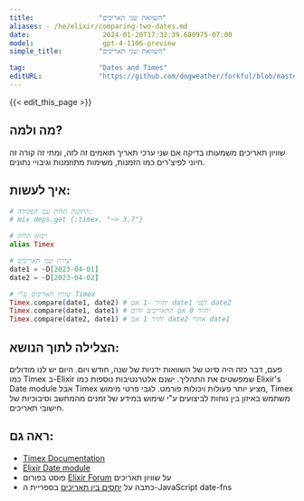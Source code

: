 ```yaml
---
title:                "השוואת שני תאריכים"
aliases: - /he/elixir/comparing-two-dates.md
date:                  2024-01-20T17:32:39.680975-07:00
model:                 gpt-4-1106-preview
simple_title:         "השוואת שני תאריכים"

tag:                  "Dates and Times"
editURL:              "https://github.com/dogweather/forkful/blob/master/content/he/elixir/comparing-two-dates.md"
---
```


{{< edit_this_page >}}

## מה ולמה?
שוויון תאריכים משמעותו בדיקה אם שני ערכי תאריך תואמים זה לזה, ומתי זה קורה זה חיוני לפיצ'רים כמו הזמנות, משימות מתוזמנות וגיבויי נתונים.

## איך לעשות:
```elixir
# התקנת תלות עם הפקודה:
# mix deps.get {:timex, "~> 3.7"}

# ייבוא תלות
alias Timex

# יצירת שני תאריכים
date1 = ~D[2023-04-01]
date2 = ~D[2023-04-02]

# שוויון תאריכים ע"י Timex
Timex.compare(date1, date2) # יחזיר -1 אם date1 לפני date2
Timex.compare(date1, date1) # יחזיר 0 אם התאריכים זהים
Timex.compare(date2, date1) # יחזיר 1 אם date2 אחרי date1
```

## הצלילה לתוך הנושא:
פעם, דבר כזה היה סיוט של השוואות ידניות של שנה, חודש ויום. היום יש לנו מודולים כמו Timex ב-Elixir שמפשטים את התהליך. ישנם אלטרנטיבות נוספות כמו Elixir's Date module אבל Timex מציע יותר פעולות ויכולות פורמט. לגבי פרטי מימוש, Timex משתמש באיזון בין נוחות לביצועים ע"י שימוש במידע של זמנים מהמחשב וסיבוכיות של חישובי תאריכים.

## ראה גם:
- [Timex Documentation](https://hexdocs.pm/timex/Timex.html)
- [Elixir Date module](https://hexdocs.pm/elixir/Date.html)
- פוסט בפורום [Elixir Forum](https://elixirforum.com) על שוויון תאריכים
- כתבה על [יחסים בין תאריכים](https://date-fns.org/v2.21.3/docs/compareAsc) בספריית ה-JavaScript date-fns
